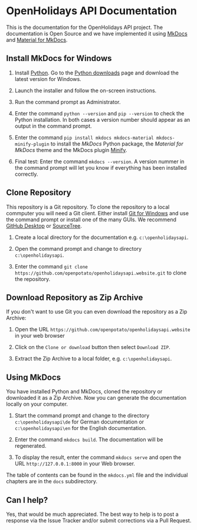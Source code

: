 # OpenHolidays API Documentation

This is the documentation for the OpenHolidays API project. The documentation is Open Source and we have implemented it using [MkDocs](https://www.mkdocs.org) and [Material for MkDocs](https://squidfunk.github.io/mkdocs-material). 

## Install MkDocs for Windows

1. Install [Python](https://www.python.org). Go to the [Python downloads](https://www.python.org/downloads/) page and download the latest version for Windows. 

2. Launch the installer and follow the on-screen instructions.

3. Run the command prompt as Administrator.

4. Enter the command `python --version` and `pip --version` to check the Python installation. In both cases a version number should appear as an output in the command prompt.

5. Enter the command `pip install mkdocs mkdocs-material mkdocs-minify-plugin` to install the *MkDocs* Python package, the *Material for MkDocs* theme and the MkDocs plugin [Minify](https://github.com/byrnereese/mkdocs-minify-plugin).

6. Final test: Enter the command `mkdocs --version`. A version nummer in the command prompt will let you know if everything has been installed correctly.

## Clone Repository

This repository is a Git repository. To clone the repository to a local commputer you will need a Git client. Either install [Git for Windows](https://gitforwindows.org/) and use the command prompt or install one of the many GUIs. We recommend [GitHub Desktop](https://desktop.github.com) or [SourceTree](https://www.sourcetreeapp.com).

1. Create a local directory for the documentation e.g. `c:\openholidaysapi`.

2. Open the command prompt and change to directory `c:\openholidaysapi`.

3. Enter the command `git clone https://github.com/openpotato/openholidaysapi.website.git` to clone the repository.

## Download Repository as Zip Archive

If you don't want to use Git you can even download the repository as a Zip Archive:

1. Open the URL `https://github.com/openpotato/openholidaysapi.website` in your web browser

2. Click on the `Clone or download` button then select `Download ZIP`.

3. Extract the Zip Archive to a local folder, e.g. `c:\openholidaysapi`.

##  Using MkDocs

You have installed Python and MkDocs, cloned the repository or downloaded it as a Zip Archive. Now you can generate the documentation locally on your computer.

1. Start the command prompt and change to the directory `c:\openholidaysapi\de` for German documentation or `c:\openholidaysapi\en` for the English documentation.

2. Enter the command `mkdocs build`. The documentation will be regenerated.

3. To display the result, enter the command `mkdocs serve` and open the URL `http://127.0.0.1:8000` in your Web browser.

The table of contents can be found in the `mkdocs.yml` file and the individual chapters are in the `docs` subdirectory. 

## Can I help?

Yes, that would be much appreciated. The best way to help is to post a response via the Issue Tracker and/or submit corrections via a Pull Request.